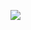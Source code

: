 [![](https://ci.appveyor.com/api/projects/status/hulvlgmwvndv8me7?svg=true)](https://ci.appveyor.com/project/DominicLGit/basiccrudtool3)
